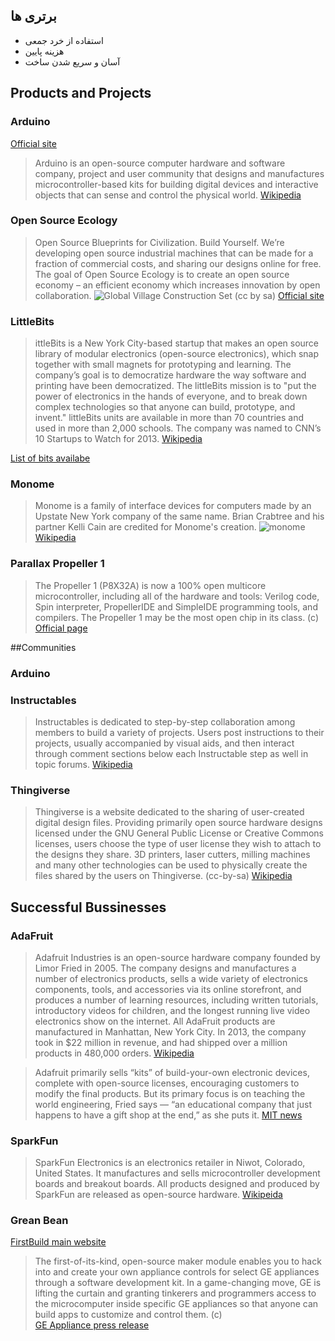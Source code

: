 ## برتری ها
- استفاده از خرد جمعی
- هزینه پایین
- آسان و سریع شدن ساخت

## Products and Projects

### Arduino
[Official site](http://arduino.cc)
> Arduino is an open-source computer hardware and software company, project and user community that designs and manufactures microcontroller-based kits for building digital devices and interactive objects that can sense and control the physical world. [Wikipedia](https://en.wikipedia.org/wiki/Arduino)

### Open Source Ecology
> Open Source Blueprints for Civilization. Build Yourself.
We’re developing open source industrial machines that can be made for a fraction of commercial costs, and sharing our designs online for free. The goal of Open Source Ecology is to create an open source economy – an efficient economy which increases innovation by open collaboration.
![Global Village Construction Set](http://opensourceecology.org/wp-content/uploads/2014/02/gvcs-all-50.jpg) (cc by sa) [Official site](http://opensourceecology.org/)

### LittleBits
> ittleBits is a New York City-based startup that makes an open source library of modular electronics (open-source electronics), which snap together with small magnets for prototyping and learning. The company’s goal is to democratize hardware the way software and printing have been democratized. The littleBits mission is to "put the power of electronics in the hands of everyone, and to break down complex technologies so that anyone can build, prototype, and invent." littleBits units are available in more than 70 countries and used in more than 2,000 schools. The company was named to CNN’s 10 Startups to Watch for 2013. [Wikipedia](https://en.wikipedia.org/wiki/LittleBits)

[List of bits availabe](http://littlebits.cc/shop/bits)

### Monome
> Monome is a family of interface devices for computers made by an Upstate New York company of the same name. Brian Crabtree and his partner Kelli Cain are credited for Monome's creation. ![monome](https://upload.wikimedia.org/wikipedia/commons/3/36/Monome-family-stretta-20110321.jpg)
[Wikipedia](https://en.wikipedia.org/wiki/Monome)

### Parallax Propeller 1
> The Propeller 1 (P8X32A) is now a 100% open multicore microcontroller, including all of the hardware and tools: Verilog code, Spin interpreter, PropellerIDE and SimpleIDE programming tools, and compilers. The Propeller 1 may be the most open chip in its class.
(c) [Official page](https://www.parallax.com/microcontrollers/propeller-1-open-source)

##Communities

### Arduino

### Instructables
> Instructables is dedicated to step-by-step collaboration among members to build a variety of projects. Users post instructions to their projects, usually accompanied by visual aids, and then interact through comment sections below each Instructable step as well in topic forums. [Wikipedia](https://en.wikipedia.org/wiki/Instructables)

### Thingiverse
> Thingiverse is a website dedicated to the sharing of user-created digital design files. Providing primarily open source hardware designs licensed under the GNU General Public License or Creative Commons licenses, users choose the type of user license they wish to attach to the designs they share. 3D printers, laser cutters, milling machines and many other technologies can be used to physically create the files shared by the users on Thingiverse. (cc-by-sa) [Wikipedia](https://en.wikipedia.org/wiki/Thingiverse)


## Successful Bussinesses
### AdaFruit
> Adafruit Industries is an open-source hardware company founded by Limor Fried in 2005. The company designs and manufactures a number of electronics products, sells a wide variety of electronics components, tools, and accessories via its online storefront, and produces a number of learning resources, including written tutorials, introductory videos for children, and the longest running live video electronics show on the internet. All AdaFruit products are manufactured in Manhattan, New York City. In 2013, the company took in $22 million in revenue, and had shipped over a million products in 480,000 orders. [Wikipedia](https://en.wikipedia.org/wiki/Adafruit_Industries)

> Adafruit primarily sells “kits” of build-your-own electronic devices, complete with open-source licenses, encouraging customers to modify the final products. But its primary focus is on teaching the world engineering, Fried says — “an educational company that just happens to have a gift shop at the end,” as she puts it. [MIT news](http://news.mit.edu/2013/limor-fried-adafruit-0531 "MIT alumna Limor Fried has become a pioneer of the ‘maker movement’ with her multimillion-dollar company.")

### SparkFun
> SparkFun Electronics is an electronics retailer in Niwot, Colorado, United States. It manufactures and sells microcontroller development boards and breakout boards. All products designed and produced by SparkFun are released as open-source hardware. [Wikipeida](https://en.wikipedia.org/wiki/SparkFun_Electronics)

### Grean Bean
[FirstBuild main website](https://firstbuild.com/)

> The first-of-its-kind, open-source maker module enables you to hack into and create your own appliance controls for select GE appliances through a software development kit. In a game-changing move, GE is lifting the curtain and granting tinkerers and programmers access to the microcomputer inside specific GE appliances so that anyone can build apps to customize and control them. (c)  
[GE Appliance press release](http://pressroom.geappliances.com/news/new-maker-module-hacks-into-ge-appliances-to-cook-up-innovation "FirstBuild™’s New Green Bean Lets You Reprogram and Customize Your Kitchen Appliance Controls")
